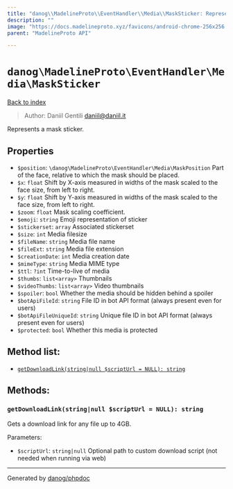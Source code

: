 ```yaml
---
title: "danog\\MadelineProto\\EventHandler\\Media\\MaskSticker: Represents a mask sticker."
description: ""
image: "https://docs.madelineproto.xyz/favicons/android-chrome-256x256.png"
parent: "MadelineProto API"

---
```

# `danog\MadelineProto\EventHandler\Media\MaskSticker`
[Back to index](../../../../index.html)

> Author: Daniil Gentili <daniil@daniil.it>  
  

Represents a mask sticker.  



## Properties
* `$position`: `\danog\MadelineProto\EventHandler\Media\MaskPosition` Part of the face, relative to which the mask should be placed.
* `$x`: `float` Shift by X-axis measured in widths of the mask scaled to the face size, from left to right.
* `$y`: `float` Shift by Y-axis measured in widths of the mask scaled to the face size, from left to right.
* `$zoom`: `float` Mask scaling coefficient.
* `$emoji`: `string` Emoji representation of sticker
* `$stickerset`: `array` Associated stickerset
* `$size`: `int` Media filesize
* `$fileName`: `string` Media file name
* `$fileExt`: `string` Media file extension
* `$creationDate`: `int` Media creation date
* `$mimeType`: `string` Media MIME type
* `$ttl`: `?int` Time-to-live of media
* `$thumbs`: `list<array>` Thumbnails
* `$videoThumbs`: `list<array>` Video thumbnails
* `$spoiler`: `bool` Whether the media should be hidden behind a spoiler
* `$botApiFileId`: `string` File ID in bot API format (always present even for users)
* `$botApiFileUniqueId`: `string` Unique file ID in bot API format (always present even for users)
* `$protected`: `bool` Whether this media is protected

## Method list:
* [`getDownloadLink(string|null $scriptUrl = NULL): string`](#getdownloadlink-string-null-scripturl-null-string)

## Methods:
### `getDownloadLink(string|null $scriptUrl = NULL): string`

Gets a download link for any file up to 4GB.


Parameters:

* `$scriptUrl`: `string|null` Optional path to custom download script (not needed when running via web)  



---
Generated by [danog/phpdoc](https://phpdoc.daniil.it)

